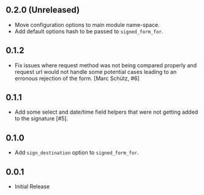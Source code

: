 ## 0.2.0 (Unreleased)

* Move configuration options to main module name-space.
* Add default options hash to be passed to `signed_form_for`.

## 0.1.2

* Fix issues where request method was not being compared properly and request
  url would not handle some potential cases leading to an erronous rejection of
  the form. [Marc Schütz, #6]

## 0.1.1

* Add some select and date/time field helpers that were not getting added to the signature [#5].

## 0.1.0

* Add `sign_destination` option to `signed_form_for`.

## 0.0.1

* Initial Release
